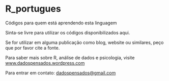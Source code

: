 # R_portugues
Códigos para quem está aprendendo esta linguagem

Sinta-se livre para utilizar os códigos disponibilizados aqui.

Se for utilizar em alguma publicação como blog, website ou similares, peço que por favor cite a fonte.

Para saber mais sobre R, análise de dados e psicologia, visite www.dadospensados.wordpress.com

Para entrar em contato:
dadospensados@gmail.com
